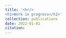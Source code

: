 ```yaml
---
title: '<hr/>
<h1>Work in progress</h1>'
collection: publications
date: 2022-01-01
citation: 
---
```

